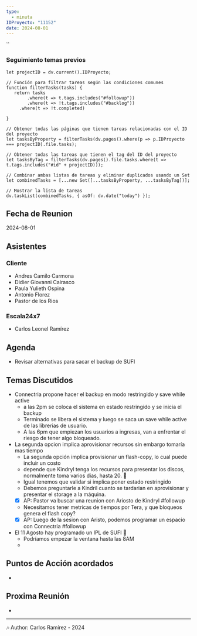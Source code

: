 ```yaml
---
type:
  - minuta
IDProyecto: "11152"
date: 2024-08-01
---
```


``

### Seguimiento temas previos

```dataviewjs
let projectID = dv.current().IDProyecto;

// Función para filtrar tareas según las condiciones comunes
function filterTasks(tasks) {
   return tasks
        .where(t => t.tags.includes("#followup"))
        .where(t => !t.tags.includes("#backlog"))
     .where(t => !t.completed)
        
}

// Obtener todas las páginas que tienen tareas relacionadas con el ID del proyecto
let tasksByProperty = filterTasks(dv.pages().where(p => p.IDProyecto === projectID).file.tasks);

// Obtener todas las tareas que tienen el tag del ID del proyecto
let tasksByTag = filterTasks(dv.pages().file.tasks.where(t => t.tags.includes("#id" + projectID)));

// Combinar ambas listas de tareas y eliminar duplicados usando un Set
let combinedTasks = [...new Set([...tasksByProperty, ...tasksByTag])];

// Mostrar la lista de tareas
dv.taskList(combinedTasks, { asOf: dv.date("today") });
 ```
## Fecha de Reunion
2024-08-01

## Asistentes

### Cliente
* Andres Camilo Carmona
* Didier Giovanni Cairasco
* Paula Yulieth Ospina
* Antonio Florez
* Pastor de los Rios
### Escala24x7
- Carlos Leonel Ramírez
## Agenda
* Revisar alternativas para sacar el backup de SUFI
## Temas Discutidos
*  Connectria propone hacer el backup en modo restringido y save while active
	* a las 2pm se coloca el sistema en estado restringido y se inicia el backup
	* Terminado se libera el sistema y luego se saca un save while active de las librerias de usuario.
	* A las 6pm que empiezan los usuarios a ingresas, van a enfrentar el riesgo de tener algo bloqueado.
* La segunda opcion implica aprovisionar recursos sin embargo tomaría mas tiempo
	* La segunda opción implica provisionar un flash-copy, lo cual puede incluir un costo
	* depende que Kindryl tenga los recursos para presentar los discos, normalmente toma varios dias, hasta 20. 🚩
	* Igual tenemos que validar si implica poner estado restringido
	* Debemos preguntarle a Kindril cuanto se tardarian en aprovisionar y presentar el storage a la máquina.
	* [x] AP: Pastor va buscar una reunion con Ariosto de Kindryl #followup
	* Necesitamos tener metricas de tiempos por Tera, y que bloqueos genera el flash copy?
	* [x] AP: Luego de la sesion con Aristo, podemos programar un espacio con Connectria #followup
* El 11 Agosto hay programado un IPL de SUFI 🚩 
	* Podríamos empezar la ventana hasta las 8AM
	* 

## Puntos de Acción acordados
*  

## Proxima Reunión
*   



---
🎶
Author: Carlos Ramírez - 2024
